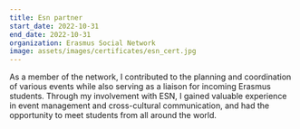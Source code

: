 ```yaml
---
title: Esn partner
start_date: 2022-10-31
end_date: 2022-10-31
organization: Erasmus Social Network
image: assets/images/certificates/esn_cert.jpg
---
```

As a member of the network, I contributed to the planning and coordination of various events while also serving as a liaison for incoming Erasmus students. Through my involvement with ESN, I gained valuable experience in event management and cross-cultural communication, and had the opportunity to meet students from all around the world.